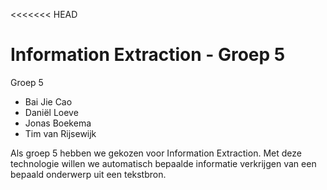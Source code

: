 <<<<<<< HEAD
# Information Extraction - Groep 5

Groep 5
- Bai Jie Cao
- Daniël Loeve
- Jonas Boekema
- Tim van Rijsewijk

Als groep 5 hebben we gekozen voor Information Extraction. Met deze technologie willen we automatisch bepaalde informatie verkrijgen van een bepaald onderwerp uit een tekstbron.


